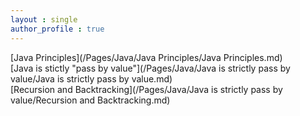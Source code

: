 ```yaml
---
layout : single
author_profile : true
---
```


 
[Java Principles](/Pages/Java/Java Principles/Java Principles.md)  
[Java is stictly "pass by value"](/Pages/Java/Java is strictly pass by value/Java is strictly pass by value.md)  
[Recursion and Backtracking](/Pages/Java/Java is strictly pass by value/Recursion and Backtracking.md)